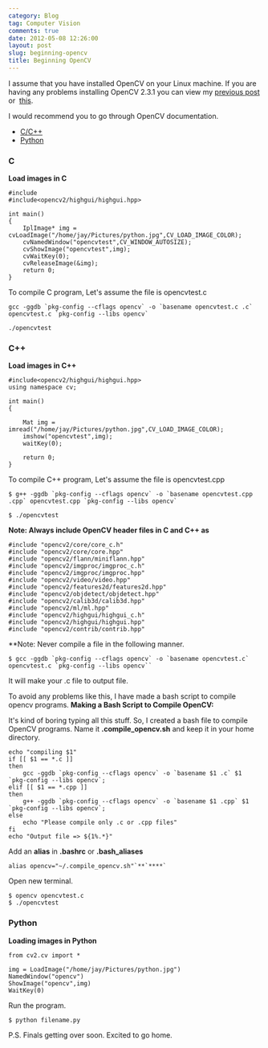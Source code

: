 ```yaml
---
category: Blog
tag: Computer Vision
comments: true
date: 2012-05-08 12:26:00
layout: post
slug: beginning-opencv
title: Beginning OpenCV
---
```


I assume that you have installed OpenCV on your Linux machine. If you are having any problems installing OpenCV 2.3.1 you can view my [previous post](/blog/install-opencv-2-3-1-and-simplecv-in-ubuntu-12-04-precise-pangolin-arch-linux/) or  [this](http://www.marcolancini.it/other/opencv_install_231.php).

I would recommend you to go through OpenCV documentation.

- [C/C++](http://opencv.willowgarage.com/documentation)
- [Python](http://opencv.willowgarage.com/documentation/python/cookbook.html)

### C

**Load images in C**

    
    #include
    #include<opencv2/highgui/highgui.hpp>
    
    int main()
    {
        IplImage* img = cvLoadImage("/home/jay/Pictures/python.jpg",CV_LOAD_IMAGE_COLOR);
        cvNamedWindow("opencvtest",CV_WINDOW_AUTOSIZE);
        cvShowImage("opencvtest",img);
        cvWaitKey(0);
        cvReleaseImage(&img);
        return 0;
    }




To compile C program,
Let's assume the file is opencvtest.c

    gcc -ggdb `pkg-config --cflags opencv` -o `basename opencvtest.c .c` opencvtest.c `pkg-config --libs opencv`

    ./opencvtest



### C++


**Load images in C++**

    #include<opencv2/highgui/highgui.hpp>
    using namespace cv;
    
    int main()
    {
    
        Mat img = imread("/home/jay/Pictures/python.jpg",CV_LOAD_IMAGE_COLOR);
        imshow("opencvtest",img);
        waitKey(0);
    
        return 0;
    }


To compile C++ program,
Let's assume the file is opencvtest.cpp

    $ g++ -ggdb `pkg-config --cflags opencv` -o `basename opencvtest.cpp .cpp` opencvtest.cpp `pkg-config --libs opencv`

    $ ./opencvtest

**Note: Always include OpenCV header files in C and C++ as**

    
    #include "opencv2/core/core_c.h"
    #include "opencv2/core/core.hpp"
    #include "opencv2/flann/miniflann.hpp"
    #include "opencv2/imgproc/imgproc_c.h"
    #include "opencv2/imgproc/imgproc.hpp"
    #include "opencv2/video/video.hpp"
    #include "opencv2/features2d/features2d.hpp"
    #include "opencv2/objdetect/objdetect.hpp"
    #include "opencv2/calib3d/calib3d.hpp"
    #include "opencv2/ml/ml.hpp"
    #include "opencv2/highgui/highgui_c.h"
    #include "opencv2/highgui/highgui.hpp"
    #include "opencv2/contrib/contrib.hpp"




**Note: Never compile a file in the following manner.

    $ gcc -ggdb `pkg-config --cflags opencv` -o `basename opencvtest.c` opencvtest.c `pkg-config --libs opencv``
It will make your .c file to output file.


To avoid any problems like this, I have made a bash script to compile opencv programs.
**Making a Bash Script to Compile OpenCV:**

It's kind of boring typing all this stuff. So, I created a bash file to compile OpenCV programs.
Name it **.compile_opencv.sh** and keep it in your home directory.

    
    echo "compiling $1"
    if [[ $1 == *.c ]]
    then
        gcc -ggdb `pkg-config --cflags opencv` -o `basename $1 .c` $1 `pkg-config --libs opencv`;
    elif [[ $1 == *.cpp ]]
    then
        g++ -ggdb `pkg-config --cflags opencv` -o `basename $1 .cpp` $1 `pkg-config --libs opencv`;
    else
        echo "Please compile only .c or .cpp files"
    fi
    echo "Output file => ${1%.*}"




Add an **alias** in **.bashrc** or **.bash_aliases**

    alias opencv="~/.compile_opencv.sh"`**`****`

Open new terminal.

    $ opencv opencvtest.c
    $ ./opencvtest

### Python


**Loading images in Python**

    
    from cv2.cv import *
    
    img = LoadImage("/home/jay/Pictures/python.jpg")
    NamedWindow("opencv")
    ShowImage("opencv",img)
    WaitKey(0)

Run the program.

    $ python filename.py

P.S. Finals getting over soon. Excited to go home.
